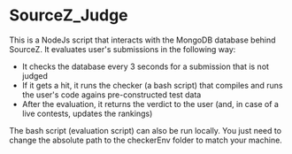# SourceZ_Judge

This is a NodeJs script that interacts with the MongoDB database behind SourceZ. It evaluates user's submissions in the following way:

* It checks the database every 3 seconds for a submission that is not judged
* If it gets a hit, it runs the checker (a bash script) that compiles and runs the user's code agains pre-constructed test data
* After the evaluation, it returns the verdict to the user (and, in case of a live contests, updates the rankings)

The bash script (evaluation script) can also be run locally. You just need to change the absolute path to the checkerEnv folder to match your machine.
